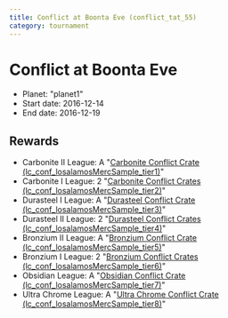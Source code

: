 ```yaml
---
title: Conflict at Boonta Eve (conflict_tat_55)
category: tournament
---
```

# Conflict at Boonta Eve

  * Planet: "planet1"
  * Start date: 2016-12-14
  * End date: 2016-12-19

## Rewards

  * Carbonite II League: A "[Carbonite Conflict Crate (lc_conf_losalamosMercSample_tier1)](lc_conf_losalamosMercSample_tier1.html)"
  * Carbonite I League: 2 "[Carbonite Conflict Crates (lc_conf_losalamosMercSample_tier2)](lc_conf_losalamosMercSample_tier2.html)"
  * Durasteel I League: A "[Durasteel Conflict Crate (lc_conf_losalamosMercSample_tier3)](lc_conf_losalamosMercSample_tier3.html)"
  * Durasteel II League: 2 "[Durasteel Conflict Crates (lc_conf_losalamosMercSample_tier4)](lc_conf_losalamosMercSample_tier4.html)"
  * Bronzium II League: A "[Bronzium Conflict Crate (lc_conf_losalamosMercSample_tier5)](lc_conf_losalamosMercSample_tier5.html)"
  * Bronzium I League: 2 "[Bronzium Conflict Crates (lc_conf_losalamosMercSample_tier6)](lc_conf_losalamosMercSample_tier6.html)"
  * Obsidian League: A "[Obsidian Conflict Crate (lc_conf_losalamosMercSample_tier7)](lc_conf_losalamosMercSample_tier7.html)"
  * Ultra Chrome League: A "[Ultra Chrome Conflict Crate (lc_conf_losalamosMercSample_tier8)](lc_conf_losalamosMercSample_tier8.html)"
